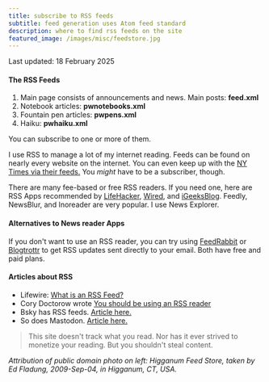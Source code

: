 ```yaml
---
title: subscribe to RSS feeds
subtitle: feed generation uses Atom feed standard
description: where to find rss feeds on the site
featured_image: /images/misc/feedstore.jpg
---
```

Last updated: 18 February 2025

#### The RSS Feeds
 1. Main page consists of announcements and news. Main posts: **feed.xml**
 2. Notebook articles: **pwnotebooks.xml**
 3. Fountain pen articles: **pwpens.xml**
 4. Haiku: **pwhaiku.xml**

You can subscribe to one or more of them.

I use RSS to manage a lot of my internet reading. Feeds can be found on nearly every website on the internet. You can even keep up with the [NY Times via their feeds.](https://www.nytimes.com/rss) You *might* have to be a subscriber, though.

There are many fee-based or free RSS readers. If you need one, here are RSS Apps recommended by [LifeHacker](https://lifehacker.com/tech/best-rss-readers), [Wired](https://www.wired.com/story/best-rss-feed-readers/), and [iGeeksBlog](https://www.igeeksblog.com/best-rss-reader-apps-for-mac/). Feedly, NewsBlur, and Inoreader are very popular. I use News Explorer.

#### Alternatives to News reader Apps
If you don't want to use an RSS reader, you can try using <a href="https://feedrabbit.com/">FeedRabbit</a> or <a href="https://blogtrottr.com/">Blogtrottr</a> to get RSS updates sent directly to your email. Both have free and paid plans.
   
#### Articles about RSS
  + Lifewire: [What is an RSS Feed?](https://www.lifewire.com/what-is-an-rss-feed-4684568)
  + Cory Doctorow wrote [You should be using an RSS reader](https://pluralistic.net/2024/10/16/keep-it-really-simple-stupid/#read-receipts-are-you-kidding-me-seriously-fuck-that-noise)
  + Bsky has RSS feeds. [Article here.](https://openrss.org/blog/bluesky-has-launched-rss-feeds)
  + So does Mastodon. [Article here.](https://lifehacker.com/tech/bluesky-and-mastodon-rss-feed)

> This site doesn't track what you read. Nor has it ever strived to monetize your reading. But you shouldn't steal content.


*Attribution of public domain photo on left: Higganum Feed Store, taken by Ed Fladung, 2009-Sep-04, in Higganum, CT, USA.*
